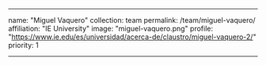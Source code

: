 ---

name: "Miguel Vaquero"
collection: team
permalink: /team/miguel-vaquero/
affiliation: "IE University"
image: "miguel-vaquero.png"
profile: "https://www.ie.edu/es/universidad/acerca-de/claustro/miguel-vaquero-2/"
priority: 1

---